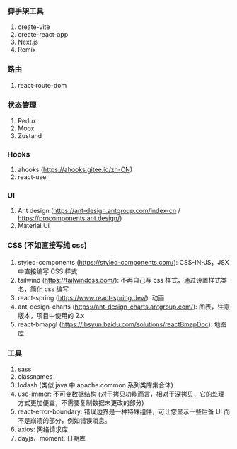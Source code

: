 ### 脚手架工具
1. create-vite
2. create-react-app
3. Next.js
4. Remix

### 路由
1. react-route-dom

### 状态管理
1. Redux
2. Mobx
3. Zustand

### Hooks
1. ahooks (https://ahooks.gitee.io/zh-CN)
2. react-use

### UI
1. Ant design (https://ant-design.antgroup.com/index-cn / https://procomponents.ant.design/)
2. Material UI

### CSS (不如直接写纯 css)
1. styled-components (https://styled-components.com/): CSS-IN-JS，JSX 中直接编写 CSS 样式
2. tailwind (https://tailwindcss.com/): 不再自己写 css 样式，通过设置样式类名，简化 css 编写
3. react-spring (https://www.react-spring.dev/): 动画
4. ant-design-charts (https://ant-design-charts.antgroup.com/): 图表，注意版本，项目中使用的 2.x
5. react-bmapgl (https://lbsyun.baidu.com/solutions/reactBmapDoc): 地图库

### 工具
1. sass
2. classnames
3. lodash (类似 java 中 apache.common 系列类库集合体)
4. use-immer: 不可变数据结构 (对于拷贝功能而言，相对于深拷贝，它的处理方式更加便宜，不需要复制数据未更改的部分)
5. react-error-boundary: 错误边界是一种特殊组件，可让您显示一些后备 UI 而不是崩溃的部分，例如错误消息。
6. axios: 网络请求库
7. dayjs、moment: 日期库